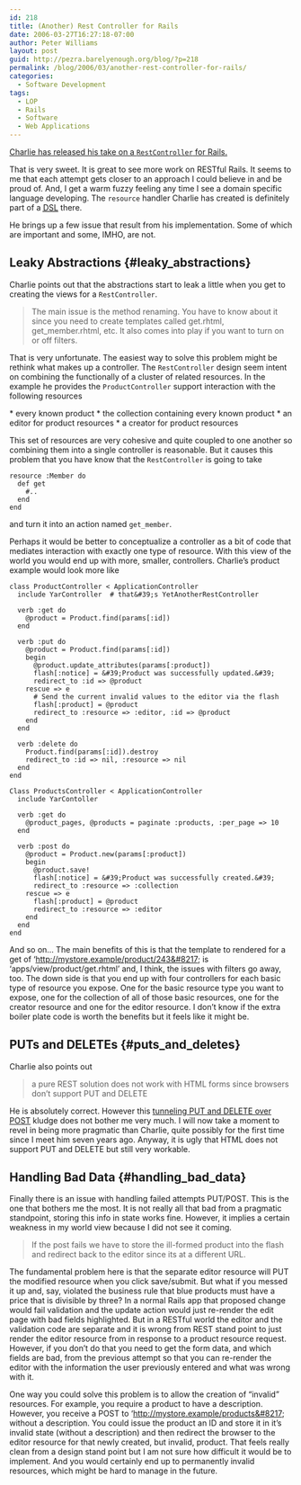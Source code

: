 ```yaml
---
id: 218
title: (Another) Rest Controller for Rails
date: 2006-03-27T16:27:18-07:00
author: Peter Williams
layout: post
guid: http://pezra.barelyenough.org/blog/?p=218
permalink: /blog/2006/03/another-rest-controller-for-rails/
categories:
  - Software Development
tags:
  - LOP
  - Rails
  - Software
  - Web Applications
---
```

[Charlie has released his take on a `RestController` for Rails.](http://cfis.savagexi.com/articles/2006/03/26/rest-controller-for-rails)

That is very sweet. It is great to see more work on RESTful Rails. It seems to me that each attempt gets closer to an approach I could believe in and be proud of. And, I get a warm fuzzy feeling any time I see a domain specific language developing. The `resource` handler Charlie has created is definitely part of a [<acronym title='Domain Specific Language'>DSL</acronym>](http://en.wikipedia.org/wiki/Domain-specific_language) there.

He brings up a few issue that result from his implementation. Some of which are important and some, IMHO, are not.

## Leaky Abstractions {#leaky_abstractions}

Charlie points out that the abstractions start to leak a little when you get to creating the views for a `RestController`.

> The main issue is the method renaming. You have to know about it since you need to create templates called get.rhtml, get_member.rhtml, etc. It also comes into play if you want to turn on or off filters.

That is very unfortunate. The easiest way to solve this problem might be rethink what makes up a controller. The `RestController` design seem intent on combining the functionally of a cluster of related resources. In the example he provides the `ProductController` support interaction with the following resources

\* every known product \* the collection containing every known product \* an editor for product resources \* a creator for product resources

This set of resources are very cohesive and quite coupled to one another so combining them into a single controller is reasonable. But it causes this problem that you have know that the `RestController` is going to take

    resource :Member do
      def get
        #..
      end
    end

and turn it into an action named `get_member`.

Perhaps it would be better to conceptualize a controller as a bit of code that mediates interaction with exactly one type of resource. With this view of the world you would end up with more, smaller, controllers. Charlie&#8217;s product example would look more like

    class ProductController < ApplicationController
      include YarController  # that&#39;s YetAnotherRestController
      
      verb :get do
        @product = Product.find(params[:id])
      end
      
      verb :put do
        @product = Product.find(params[:id])
        begin
          @product.update_attributes(params[:product])
          flash[:notice] = &#39;Product was successfully updated.&#39;
          redirect_to :id => @product
        rescue => e
          # Send the current invalid values to the editor via the flash
          flash[:product] = @product
          redirect_to :resource => :editor, :id => @product
        end      
      end
      
      verb :delete do
        Product.find(params[:id]).destroy
        redirect_to :id => nil, :resource => nil
      end
    end
    
    Class ProductsController < ApplicationController
      include YarContoller
      
      verb :get do
        @product_pages, @products = paginate :products, :per_page => 10
      end
      
      verb :post do
        @product = Product.new(params[:product])
        begin
          @product.save!
          flash[:notice] = &#39;Product was successfully created.&#39;
          redirect_to :resource => :collection
        rescue => e
          flash[:product] = @product
          redirect_to :resource => :editor
        end
      end
    end

And so on&#8230; The main benefits of this is that the template to rendered for a get of &#8216;http://mystore.example/product/243&#8217; is &#8216;apps/view/product/get.rhtml&#8217; and, I think, the issues with filters go away, too. The down side is that you end up with four controllers for each basic type of resource you expose. One for the basic resource type you want to expose, one for the collection of all of those basic resources, one for the creator resource and one for the editor resource. I don&#8217;t know if the extra boiler plate code is worth the benefits but it feels like it might be.

## PUTs and DELETEs {#puts_and_deletes}

Charlie also points out

> a pure REST solution does not work with HTML forms since browsers don&#8217;t support PUT and DELETE

He is absolutely correct. However this [tunneling PUT and DELETE over POST](http://microformats.org/wiki/rest/rails#PUT_.26_DELETE) kludge does not bother me very much. I will now take a moment to revel in being more pragmatic than Charlie, quite possibly for the first time since I meet him seven years ago. Anyway, it is ugly that HTML does not support PUT and DELETE but still very workable.

## Handling Bad Data {#handling_bad_data}

Finally there is an issue with handling failed attempts PUT/POST. This is the one that bothers me the most. It is not really all that bad from a pragmatic standpoint, storing this info in state works fine. However, it implies a certain weakness in my world view because I did not see it coming.

> If the post fails we have to store the ill-formed product into the flash and redirect back to the editor since its at a different URL.

The fundamental problem here is that the separate editor resource will PUT the modified resource when you click save/submit. But what if you messed it up and, say, violated the business rule that blue products must have a price that is divisible by three? In a normal Rails app that proposed change would fail validation and the update action would just re-render the edit page with bad fields highlighted. But in a RESTful world the editor and the validation code are separate and it is wrong from REST stand point to just render the editor resource from in response to a product resource request. However, if you don&#8217;t do that you need to get the form data, and which fields are bad, from the previous attempt so that you can re-render the editor with the information the user previously entered and what was wrong with it.

One way you could solve this problem is to allow the creation of &#8220;invalid&#8221; resources. For example, you require a product to have a description. However, you receive a POST to &#8216;http://mystore.example/products&#8217; without a description. You could issue the product an ID and store it in it&#8217;s invalid state (without a description) and then redirect the browser to the editor resource for that newly created, but invalid, product. That feels really clean from a design stand point but I am not sure how difficult it would be to implement. And you would certainly end up to permanently invalid resources, which might be hard to manage in the future.